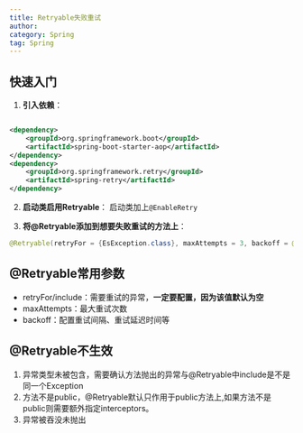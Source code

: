 ```yaml
---
title: Retryable失败重试
author:
category: Spring
tag: Spring
---
```


## 快速入门

1. **引入依赖**：

```xml

<dependency>
    <groupId>org.springframework.boot</groupId>
    <artifactId>spring-boot-starter-aop</artifactId>
</dependency>
<dependency>
    <groupId>org.springframework.retry</groupId>
    <artifactId>spring-retry</artifactId>
</dependency>
```

2. **启动类启用Retryable**： 启动类加上`@EnableRetry`

3. **将@Retryable添加到想要失败重试的方法上**：

```java
@Retryable(retryFor = {EsException.class}, maxAttempts = 3, backoff = @Backoff(500L))
```

## @Retryable常用参数

- retryFor/include：需要重试的异常，**一定要配置，因为该值默认为空**
- maxAttempts：最大重试次数
- backoff：配置重试间隔、重试延迟时间等

## @Retryable不生效

1. 异常类型未被包含，需要确认方法抛出的异常与@Retryable中include是不是同一个Exception
2. 方法不是public，@Retryable默认只作用于public方法上,如果方法不是public则需要额外指定interceptors。
3. 异常被吞没未抛出
